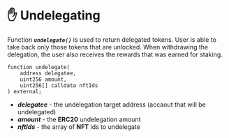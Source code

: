 # ✋ Undelegating

Function ***`undelegate()`*** is used to return delegated tokens. User is able to take back only those tokens that are unlocked. When withdrawing the delegation, the user also receives the rewards that was earned for staking.

```solidity
function undelegate(
    address delegatee, 
    uint256 amount,
    uint256[] calldata nftIds
) external;
 ```
- ***delegatee*** - the undelegation target address (accaout that will be undelegated)
- ***amount*** - the **ERC20** undelegation amount
- ***nftIds*** - the array of **NFT** ids to undelegate
